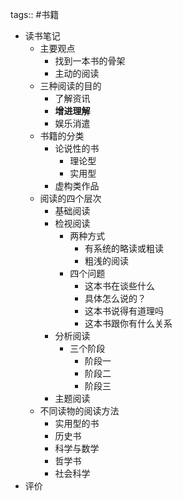 tags:: #书籍

- 读书笔记
	- 主要观点
		- 找到一本书的骨架
		- 主动的阅读
	- 三种阅读的目的
		- 了解资讯
		- **增进理解**
		- 娱乐消遣
	- 书籍的分类
		- 论说性的书
			- 理论型
			- 实用型
		- 虚构类作品
	- 阅读的四个层次
		- 基础阅读
		- 检视阅读
			- 两种方式
				- 有系统的略读或粗读
				- 粗浅的阅读
			- 四个问题
				- 这本书在谈些什么
				- 具体怎么说的？
				- 这本书说得有道理吗
				- 这本书跟你有什么关系
		- 分析阅读
			- 三个阶段
				- 阶段一
				- 阶段二
				- 阶段三
		- 主题阅读
	- 不同读物的阅读方法
		- 实用型的书
		- 历史书
		- 科学与数学
		- 哲学书
		- 社会科学
- 评价